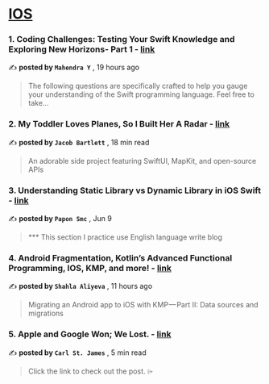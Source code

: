 
<h1><a href=https://medium.com/tag/ios/recommended target="_blank" rel="noopener noreferrer">IOS</a></h1>
<h3>1. Coding Challenges: Testing Your Swift Knowledge and Exploring New Horizons- Part 1 - <a href=https://medium.com/@techmsy/coding-challenges-testing-your-swift-knowledge-and-exploring-new-horizons-part-1-2775960fcf94?source=tag_recommended_feed---------0-84----------ios----------28b186e3_4042_48d5_b387_74707e4db1fb------- target="_blank" rel="noopener noreferrer">link</a></h3>

✍️ **posted by `Mahendra Y`** <date> , 19 hours ago</date>

<blockquote>The following questions are specifically crafted to help you gauge your understanding of the Swift programming language. Feel free to take…</blockquote>

<h3>2. My Toddler Loves Planes, So I Built Her A Radar - <a href=https://medium.com/gitconnected/my-toddler-loves-planes-so-i-built-her-a-radar-52f4f4534818?source=tag_recommended_feed---------1-107----------ios----------28b186e3_4042_48d5_b387_74707e4db1fb------- target="_blank" rel="noopener noreferrer">link</a></h3>

✍️ **posted by `Jacob Bartlett`** <date> , 18 min read</date>

<blockquote>An adorable side project featuring SwiftUI, MapKit, and open-source APIs</blockquote>

<h3>3. Understanding Static Library vs Dynamic Library in iOS Swift - <a href=https://medium.com/takodigital/understanding-static-library-vs-dynamic-library-in-ios-swift-f675f603a050?source=tag_recommended_feed---------2-85----------ios----------28b186e3_4042_48d5_b387_74707e4db1fb------- target="_blank" rel="noopener noreferrer">link</a></h3>

✍️ **posted by `Papon Smc`** <date> , Jun 9</date>

<blockquote>*** This section I practice use English language write blog</blockquote>

<h3>4. Android Fragmentation, Kotlin’s Advanced Functional Programming, IOS, KMP, and more! - <a href=https://medium.com/proandroiddev/android-fragmentation-kotlins-advanced-functional-programming-ios-kmp-and-more-406ca635e1bb?source=tag_recommended_feed---------3-84----------ios----------28b186e3_4042_48d5_b387_74707e4db1fb------- target="_blank" rel="noopener noreferrer">link</a></h3>

✍️ **posted by `Shahla Aliyeva`** <date> , 11 hours ago</date>

<blockquote>Migrating an Android app to iOS with KMP — Part II: Data sources and migrations</blockquote>

<h3>5. Apple and Google Won; We Lost. - <a href=https://medium.com/@carlst-james/apple-and-google-won-we-lost-2895488191d1?source=tag_recommended_feed---------4-107----------ios----------28b186e3_4042_48d5_b387_74707e4db1fb------- target="_blank" rel="noopener noreferrer">link</a></h3>

✍️ **posted by `Carl St. James`** <date> , 5 min read</date>

<blockquote>Click the link to check out the post. ⌲</blockquote>

